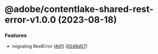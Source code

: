# @adobe/contentlake-shared-rest-error-v1.0.0 (2023-08-18)


### Features

* migrating RestError ([#41](https://github.com/adobe/contentlake-shared/issues/41)) ([9248d57](https://github.com/adobe/contentlake-shared/commit/9248d57f4f15d9114d906871e96f971b9aa09f0a))
